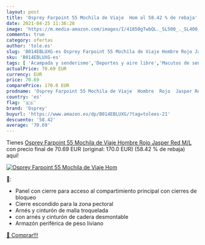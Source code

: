 ```yaml
---
layout: post
title: 'Osprey Farpoint 55 Mochila de Viaje  Hom al 58.42 % de rebaja'
date: 2021-04-25 11:36:28
image: 'https://m.media-amazon.com/images/I/41850gTwbQL._SL500_._SL400_.jpg'
comments: true
category: ofertas
author: 'tole.es'
slug: 'B014EBLUXG-es Osprey Farpoint 55 Mochila de Viaje Hombre Rojo Jasper Red...'
sku: 'B014EBLUXG-es'
tags: [ 'Acampada y senderismo','Deportes y aire libre','Macutos de senderismo','Mochilas y bolsas','Ropa y equipamiento para ocio al aire libre','mochila','osprey', ]
actualPrice: 70.69 EUR
currency: EUR
price: 70.69
comparePrice: 170.0 EUR
prodname: 'Osprey Farpoint 55 Mochila de Viaje  Hombre  Rojo  Jasper Red   M/L'
country: 'es'
flag: '🇪🇸'
brand: 'Osprey'
buyurl: 'https://www.amazon.es/dp/B014EBLUXG/?tag=tolees-21'
descuento: '58.42'
average: '70.69'
---
```


Tienes [Osprey Farpoint 55 Mochila de Viaje  Hombre  Rojo  Jasper Red   M/L](https://www.amazon.es/dp/B014EBLUXG/?tag=tolees-21) con precio final de  70.69 EUR (original: 170.0 EUR) (58.42 %  de rebaja) aqui!

[![Osprey Farpoint 55 Mochila de Viaje  Hom](https://m.media-amazon.com/images/I/41850gTwbQL._SL500_._SL400_.jpg)](https://www.amazon.es/dp/B014EBLUXG/?tag=tolees-21)

🔎:

- Panel con cierre para acceso al compartimiento principal con cierres de bloqueo
- Cierre escondido para la zona pectoral
- Arnés y cinturón de malla troquelada
- con arnés y cinturón de cadera desmontable
- Armazón periférica de peso liviano

[🛒 Comprar!!!](https://www.amazon.es/dp/B014EBLUXG/?tag=tolees-21)
